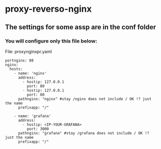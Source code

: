 # proxy-reverso-nginx

## The settings for some assp are in the conf folder

### You will configure only this file below:

File: proxynginxpr.yaml
```
portnginx: 80
nginx:
  hosts:
    - name: 'nginx' 
      address: 
        - hostip: 127.0.0.1
          port: 80
        - hostip: 127.0.0.1
          port: 80
      pathnginx: "nginx" #stay /nginx does not include / OK !? just the name
      prefixapp: "/"

    - name: 'grafana'
      address:
        - hostip: <IP-YOUR-GRAFANA>
          port: 3000
      pathnginx: "grafana" #stay /grafana does not include / OK !? just the name
      prefixapp: "/"
```
